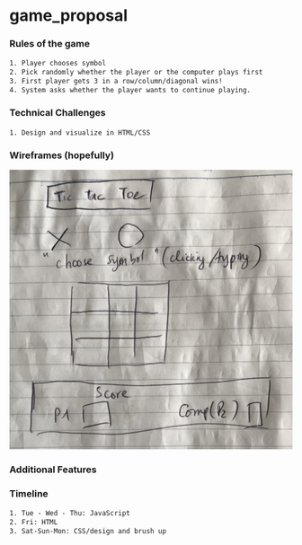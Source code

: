 # game_proposal

### Rules of the game
    1. Player chooses symbol 
    2. Pick randomly whether the player or the computer plays first
    3. First player gets 3 in a row/column/diagonal wins! 
    4. System asks whether the player wants to continue playing.
### Technical Challenges 
    1. Design and visualize in HTML/CSS
### Wireframes (hopefully)
![Wireframe](./wireframe.jpg)

### Additional Features

### Timeline
    1. Tue - Wed - Thu: JavaScript
    2. Fri: HTML
    3. Sat-Sun-Mon: CSS/design and brush up
